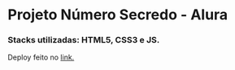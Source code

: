<h1>Projeto Número Secredo - Alura</h1>

<h3>Stacks utilizadas: HTML5, CSS3 e JS.</h3>
<p>Deploy feito no <a href="https://robotron-2000-nine-phi.vercel.app/">link.</a> </p>
